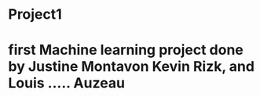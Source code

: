 # Project1
# first Machine learning project done by Justine Montavon Kevin Rizk, and Louis ..... Auzeau

